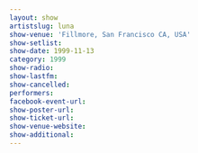```yaml
---
layout: show
artistslug: luna
show-venue: 'Fillmore, San Francisco CA, USA'
show-setlist: 
show-date: 1999-11-13
category: 1999
show-radio: 
show-lastfm: 
show-cancelled: 
performers: 
facebook-event-url: 
show-poster-url: 
show-ticket-url: 
show-venue-website: 
show-additional: 
---
```


